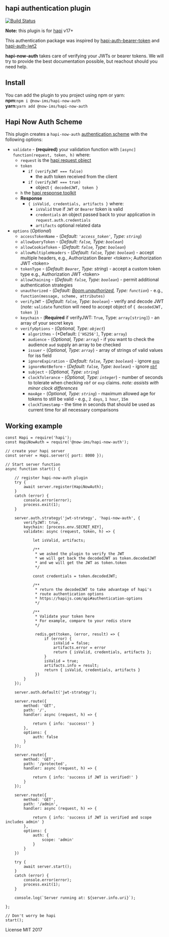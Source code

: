 ## hapi authentication plugin

[![Build Status](https://travis-ci.org/puchesjr/hapi-now-auth.svg?branch=master)](https://travis-ci.org/puchesjr/hapi-now-auth)

**Note:** this plugin is for [hapi](https://hapijs.com) v17+ 

This authentication package was inspired by [hapi-auth-bearer-token](https://github.com/johnbrett/hapi-auth-bearer-token) and [hapi-auth-jwt2](https://www.npmjs.com/package/hapi-auth-jwt2)

**hapi-now-auth** takes care of verifying your JWTs or bearer tokens. We will try to provide the best documentation possible, but reachout should you need help.

## Install
You can add the plugin to you project using npm or yarn:  
**npm:**```npm i @now-ims/hapi-now-auth```  
**yarn:**```yarn add @now-ims/hapi-now-auth```  

## Hapi Now Auth Scheme  
This plugin creates a `hapi-now-auth` [authentication scheme](https://hapijs.com/api#authentication-scheme) with the following options:  
- `validate` - **(required)** your validation function with `[async] function(request, token, h)` where:
  - `request` is the [hapi request object](https://hapijs.com/api#request)
  - `token` 
    - `if (verifyJWT === false)`
      - the auth token received from the client
    - `if (verifyJWT === true)`
      - object `{ decodedJWT, token }`
  - `h` the [hapi response toolkit](https://hapijs.com/api#response-toolkit)
  - **Response**
    - `{ isValid, credentials, artifacts }` where:
      - `isValid` true if `JWT` or `Bearer` token is valid
      - `credentials` an object passed back to your application in `request.auth.credentials`
      - `artifacts` optional related data
- `options` (*Optional*)
  - `accessTokenName` - (*Default: `'access_token'`, Type: `string`*) 
  - `allowQueryToken` - (*Default: `false`, Type: `boolean`*)
  - `allowCookieToken` - (*Default: `false`, Type: `boolean`*)
  - `allowMultipleHeaders` - (*Default: `false`, Type: `boolean`*) - accept multiple headers, e.g., Authorization Bearer \<token\>; Authorization JWT \<token\>
  - `tokenType` - (*Default: `Bearer`, Type: string*) - accept a custom token type e.g., Authorization JWT \<token\>
  - `allowChaining` - (*Default: `false`, Type: `boolean`*) - permit additional authentication strategies
  - `unauthorized` - (*Default: [Boom.unauthorized](https://github.com/hapijs/boom#boomunauthorizedmessage-scheme-attributes), Type: `function`*) - e.g., `function(message, scheme, attributes)`
  - `verifyJWT` - (*Default: `false`, Type: `boolean`*) - verify and decode JWT (*note:* `validate` function will need to accept object of `{ decodedJWT, token }`)
  - `keychain` - (**Required** if verifyJWT: `True`, Type: `array[string]`) - an array of your secret keys
  - `verifyOptions` - (*Optional, Type: `object`*)
    - `algorithms` - (*Default: `['HS256']`, Type: `array`)
    - `audience` - (*Optional, Type: `array`*) - if you want to check the audience `aud` supply an array to be checked
    - `issuer` - (*Optional, Type: `array`*) - array of strings of valid values for iss field
    - `ignoreExpiration` - (*Default: `false`, Type: `boolean`*) - ignore [`exp`](https://self-issued.info/docs/draft-ietf-oauth-json-web-token.html#expDef)
    - `ignoreNotBefore` - (*Default: `false`, Type: `boolean`*) - ignore [`nbf`](https://self-issued.info/docs/draft-ietf-oauth-json-web-token.html#nbfDef)
    - `subject` - (*Optional, Type: `string`*)
    - `clockTolerance` - (*Optional, Type: `integer`*) - number of seconds to tolerate when checking `nbf` or `exp` claims. *note: assists with minor clock differences*
    - `maxAge` - (*Optional, Type: `string`*) - maximum allowed age for tokens to still be valid - e.g., `2 days`, `1 hour`, `15m`
    - `clockTimestamp` - the time in seconds that should be used as current time for all necessary comparisons

## Working example  
```
const Hapi = require('hapi');
const HapiNowAuth = require('@now-ims/hapi-now-auth');

// create your hapi server
const server = Hapi.server({ port: 8000 });

// Start server function
async function start() {

    // register hapi-now-auth plugin
    try {
        await server.register(HapiNowAuth);
    }
    catch (error) {
        console.error(error);
        process.exit(1);
    }

    server.auth.strategy('jwt-strategy', 'hapi-now-auth', {
        verifyJWT: true,
        keychain: [process.env.SECRET_KEY],
        validate: async (request, token, h) => {

            let isValid, artifacts;

            /** 
             * we asked the plugin to verify the JWT
             * we will get back the decodedJWT as token.decodedJWT 
             * and we will get the JWT as token.token
             */

            const credentials = token.decodedJWT;

            /** 
             * return the decodedJWT to take advantage of hapi's
             * route authentication options
             * https://hapijs.com/api#authentication-options
             */
            
            /**
             * Validate your token here
             * For example, compare to your redis store
             */

             redis.get(token, (error, result) => {
                 if (error) {
                     isValid = false;
                     artifacts.error = error
                     return { isValid, credentials, artifacts };
                 }
                 isValid = true;
                 artifacts.info = result;
                 return { isValid, credentials, artifacts }
             })
        }
    });

    server.auth.default('jwt-strategy');

    server.route({
        method: 'GET',
        path: '/',
        handler: async (request, h) => {

            return { info: 'success!' }
        },
        options: {
            auth: false
        }
    });

    server.route({
        method: 'GET',
        path: '/protected',
        handler: async (request, h) => {

            return { info: 'success if JWT is verified!' }
        }
    });

    server.route({
        method: 'GET',
        path: '/admin',
        handler: async (request, h) => {

            return { info: 'success if JWT is verified and scope includes admin' }
        },
        options: {
            auth: {
                scope: 'admin'
            }
        }
    })

    try {
        await server.start();
    }
    catch (error) {
        console.error(error);
        process.exit(1);
    }

    console.log(`Server running at: ${server.info.uri}`);

};

// Don't worry be hapi
start();
```
License MIT 2017